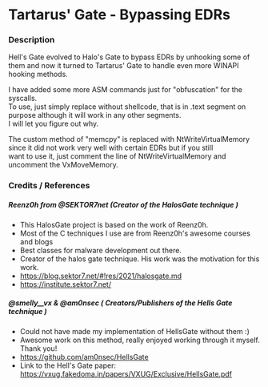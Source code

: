 # Tartarus' Gate - Bypassing EDRs

### Description

Hell's Gate evolved to Halo's Gate to bypass EDRs by unhooking some of them and now it turned to Tartarus' Gate to handle even more WINAPI hooking methods.  

I have added some more ASM commands just for "obfuscation" for the syscalls.  
To use, just simply replace without shellcode, that is in .text segment on purpose although it will work in any other segments.  
I will let you figure out why.  

The custom method of "memcpy" is replaced with NtWriteVirtualMemory since it did not work very well with certain EDRs but if you still  
want to use it, just comment the line of NtWriteVirtualMemory and uncomment the VxMoveMemory.

### Credits / References
##### Reenz0h from @SEKTOR7net (Creator of the HalosGate technique )
  + This HalosGate project is based on the work of Reenz0h.
  + Most of the C techniques I use are from Reenz0h's awesome courses and blogs 
  + Best classes for malware development out there.
  + Creator of the halos gate technique. His work was the motivation for this work.
  + https://blog.sektor7.net/#!res/2021/halosgate.md 
  + https://institute.sektor7.net/
##### @smelly__vx & @am0nsec ( Creators/Publishers of the Hells Gate technique )
  + Could not have made my implementation of HellsGate without them :)
  + Awesome work on this method, really enjoyed working through it myself. Thank you!
  + https://github.com/am0nsec/HellsGate 
  + Link to the Hell's Gate paper: https://vxug.fakedoma.in/papers/VXUG/Exclusive/HellsGate.pdf
